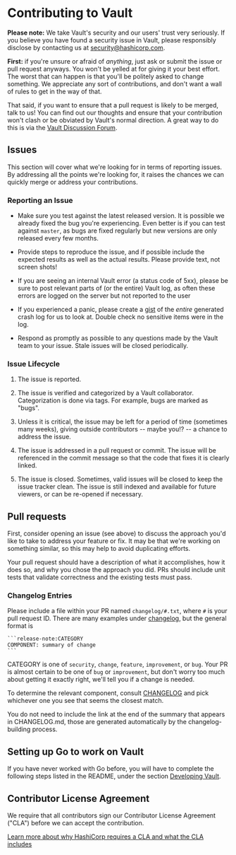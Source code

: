 # Contributing to Vault

**Please note:** We take Vault's security and our users' trust very seriously.
If you believe you have found a security issue in Vault, please responsibly
disclose by contacting us at security@hashicorp.com.

**First:** if you're unsure or afraid of _anything_, just ask or submit the
issue or pull request anyways. You won't be yelled at for giving it your best
effort. The worst that can happen is that you'll be politely asked to change
something. We appreciate any sort of contributions, and don't want a wall of
rules to get in the way of that. 

That said, if you want to ensure that a pull request is likely to be merged,
talk to us! You can find out our thoughts and ensure that your contribution
won't clash or be obviated by Vault's normal direction. A great way to do this
is via the [Vault Discussion Forum][2].

## Issues

This section will cover what we're looking for in terms of reporting issues.
By addressing all the points we're looking for, it raises the chances we can
quickly merge or address your contributions.

### Reporting an Issue

* Make sure you test against the latest released version. It is possible
  we already fixed the bug you're experiencing. Even better is if you can test
  against `master`, as bugs are fixed regularly but new versions are only
  released every few months.

* Provide steps to reproduce the issue, and if possible include the expected 
  results as well as the actual results. Please provide text, not screen shots!

* If you are seeing an internal Vault error (a status code of 5xx), please be
  sure to post relevant parts of (or the entire) Vault log, as often these
  errors are logged on the server but not reported to the user

* If you experienced a panic, please create a [gist](https://gist.github.com)
  of the *entire* generated crash log for us to look at. Double check
  no sensitive items were in the log.

* Respond as promptly as possible to any questions made by the Vault
  team to your issue. Stale issues will be closed periodically.

### Issue Lifecycle

1. The issue is reported.

2. The issue is verified and categorized by a Vault collaborator.
   Categorization is done via tags. For example, bugs are marked as "bugs".

3. Unless it is critical, the issue may be left for a period of time (sometimes
   many weeks), giving outside contributors -- maybe you!? -- a chance to
   address the issue.

4. The issue is addressed in a pull request or commit. The issue will be
   referenced in the commit message so that the code that fixes it is clearly
   linked.

5. The issue is closed. Sometimes, valid issues will be closed to keep
   the issue tracker clean. The issue is still indexed and available for
   future viewers, or can be re-opened if necessary.

## Pull requests

First, consider opening an issue (see above) to discuss the approach you'd like 
to take to address your feature or fix.  It may be that we're working on something 
similar, so this may help to avoid duplicating efforts. 

Your pull request should have a description of what it accomplishes, how it does so,
and why you chose the approach you did.  PRs should include unit tests that validate
correctness and the existing tests must pass.


### Changelog Entries
Please include a file within your PR named `changelog/#.txt`, where `#` is your
pull request ID.  There are many examples under [changelog](changelog/), but
the general format is

````
```release-note:CATEGORY
COMPONENT: summary of change
```
````

CATEGORY is one of `security`, `change`, `feature`, `improvement`, or `bug`.
Your PR is almost certain to be one of `bug` or `improvement`, but don't
worry too much about getting it exactly right, we'll tell you if a change is 
needed.

To determine the relevant component, consult [CHANGELOG](CHANGELOG.md) and pick
whichever one you see that seems the closest match.

You do not need to include the link at the end of the summary that appears in
CHANGELOG.md, those are generated automatically by the changelog-building 
process.

## Setting up Go to work on Vault

If you have never worked with Go before, you will have to complete the
following steps listed in the README, under the section [Developing Vault][1].


[1]: https://github.com/hashicorp/vault#developing-vault
[2]: https://discuss.hashicorp.com/c/vault

## Contributor License Agreement

We require that all contributors sign our Contributor License Agreement ("CLA") before we can accept the contribution. 

[Learn more about why HashiCorp requires a CLA and what the CLA includes](https://www.hashicorp.com/cla)
